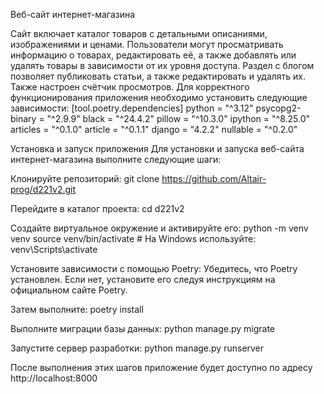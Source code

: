 Веб-сайт интернет-магазина

Сайт включает каталог товаров с детальными описаниями, изображениями и ценами. Пользователи могут просматривать информацию о товарах, редактировать её, а также добавлять или удалять товары в зависимости от их уровня доступа.
Раздел с блогом позволяет публиковать статьи, а также редактировать и удалять их. Также настроен счётчик просмотров.
Для корректного функционирования приложения необходимо установить следующие зависимости:
[tool.poetry.dependencies]
python = "^3.12"
psycopg2-binary = "^2.9.9"
black = "^24.4.2"
pillow = "^10.3.0"
ipython = "^8.25.0"
articles = "^0.1.0"
article = "^0.1.1"
django = "4.2.2"
nullable = "^0.2.0"


Установка и запуск приложения
Для установки и запуска веб-сайта интернет-магазина выполните следующие шаги:

Клонируйте репозиторий:
git clone https://github.com/Altair-prog/d221v2.git

Перейдите в каталог проекта:
cd d221v2

Создайте виртуальное окружение и активируйте его:
python -m venv venv
source venv/bin/activate  # На Windows используйте: venv\Scripts\activate

Установите зависимости с помощью Poetry:
Убедитесь, что Poetry установлен. Если нет, установите его следуя инструкциям на официальном сайте Poetry.

Затем выполните:
poetry install

Выполните миграции базы данных:
python manage.py migrate

Запустите сервер разработки:
python manage.py runserver

После выполнения этих шагов приложение будет доступно по адресу http://localhost:8000
